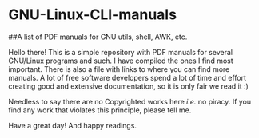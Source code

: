 # GNU-Linux-CLI-manuals
##A list of PDF manuals for GNU utils, shell, AWK, etc.

Hello there! This is a simple repository with PDF manuals for several GNU/Linux programs and such. I have compiled the ones I find most important. There is also a file with links to where you can find more manuals. A lot of free software developers spend a lot of time and effort creating good and extensive documentation, so it is only fair we read it :)

Needless to say there are no Copyrighted works here _i.e._ no piracy. If you find any work that violates this principle, please tell me.

Have a great day! And happy readings.
